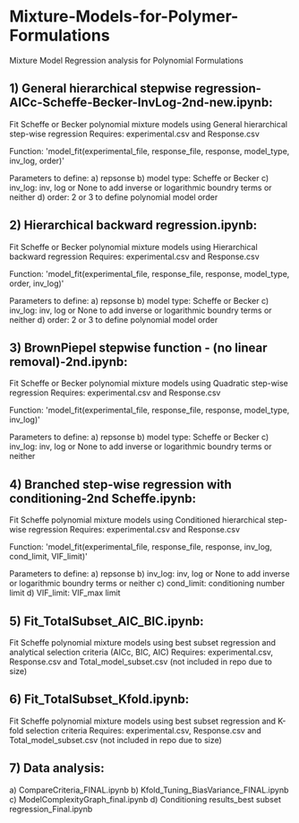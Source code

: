 # Mixture-Models-for-Polymer-Formulations
Mixture Model Regression analysis for Polynomial Formulations

## 1) General hierarchical stepwise regression-AICc-Scheffe-Becker-InvLog-2nd-new.ipynb:
Fit Scheffe or Becker polynomial mixture models using General hierarchical step-wise regression
Requires: experimental.csv and Response.csv

Function:
'model_fit(experimental_file, response_file, response, model_type, inv_log, order)'

Parameters to define:
a) repsonse
b) model type: Scheffe or Becker
c) inv_log: inv, log or None to add inverse or logarithmic boundry terms or neither
d) order: 2 or 3 to define polynomial model order

## 2) Hierarchical backward regression.ipynb:
Fit Scheffe or Becker polynomial mixture models using Hierarchical backward regression
Requires: experimental.csv and Response.csv

Function:
'model_fit(experimental_file, response_file, response, model_type, order, inv_log)'

Parameters to define:
a) repsonse
b) model type: Scheffe or Becker
c) inv_log: inv, log or None to add inverse or logarithmic boundry terms or neither
d) order: 2 or 3 to define polynomial model order

## 3) BrownPiepel stepwise function - (no linear removal)-2nd.ipynb:
Fit Scheffe or Becker polynomial mixture models using Quadratic step-wise regression
Requires: experimental.csv and Response.csv

Function:
'model_fit(experimental_file, response_file, response, model_type, inv_log)'

Parameters to define:
a) repsonse
b) model type: Scheffe or Becker
c) inv_log: inv, log or None to add inverse or logarithmic boundry terms or neither

## 4) Branched step-wise regression with conditioning-2nd Scheffe.ipynb:
Fit Scheffe polynomial mixture models using Conditioned hierarchical step-wise regression
Requires: experimental.csv and Response.csv

Function:
'model_fit(experimental_file, response_file, response, inv_log, cond_limit, VIF_limit)'

Parameters to define:
a) repsonse
b) inv_log: inv, log or None to add inverse or logarithmic boundry terms or neither
c) cond_limit: conditioning number limit
d) VIF_limit: VIF_max limit


## 5) Fit_TotalSubset_AIC_BIC.ipynb:
Fit Scheffe polynomial mixture models using best subset regression and analytical selection criteria (AICc, BIC, AIC)
Requires: experimental.csv, Response.csv and Total_model_subset.csv (not included in repo due to size)

## 6) Fit_TotalSubset_Kfold.ipynb:
Fit Scheffe polynomial mixture models using best subset regression and K-fold selection criteria
Requires: experimental.csv, Response.csv and Total_model_subset.csv (not included in repo due to size)

## 7) Data analysis:
a) CompareCriteria_FINAL.ipynb
b) Kfold_Tuning_BiasVariance_FINAL.ipynb
c) ModelComplexityGraph_final.ipynb
d) Conditioning results_best subset regression_Final.ipynb

